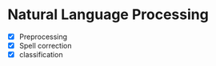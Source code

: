  <h1> Natural Language Processing </h1>

- [x] Preprocessing
- [x] Spell correction
- [x] classification
